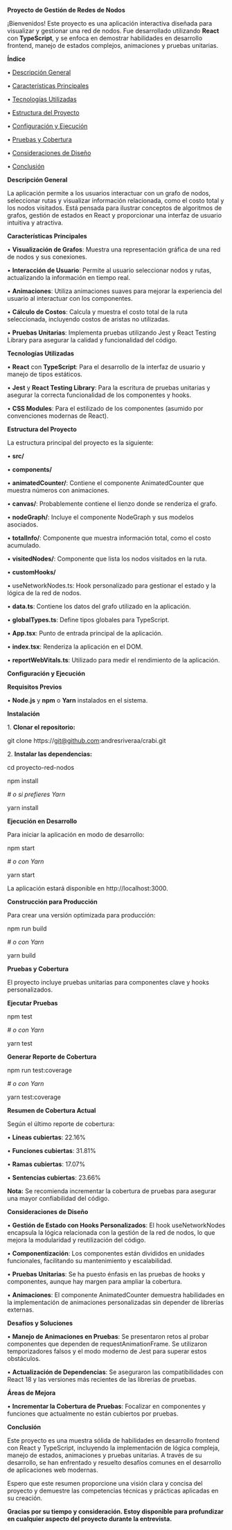 **Proyecto de Gestión de Redes de Nodos**

¡Bienvenidos! Este proyecto es una aplicación interactiva diseñada para
visualizar y gestionar una red de nodos. Fue desarrollado utilizando
**React** con **TypeScript**, y se enfoca en demostrar habilidades en
desarrollo frontend, manejo de estados complejos, animaciones y pruebas
unitarias.

**Índice**

• [Descripción General](#descripci%25C3%25B3n-general)

• [Características Principales](#caracter%25C3%25ADsticas-principales)

• [Tecnologías Utilizadas](#tecnolog%25C3%25ADas-utilizadas)

• [Estructura del Proyecto](#estructura-del-proyecto)

• [Configuración y Ejecución](#configuraci%25C3%25B3n-y-ejecuci%25C3%25)

• [Pruebas y Cobertura](#pruebas-y-cobertura)

• [Consideraciones de Diseño](#consideraciones-de-dise%25C3%25B1o)

• [Conclusión](#conclusi%25C3%25B3n)

**Descripción General**

La aplicación permite a los usuarios interactuar con un grafo de nodos,
seleccionar rutas y visualizar información relacionada, como el costo
total y los nodos visitados. Está pensada para ilustrar conceptos de
algoritmos de grafos, gestión de estados en React y proporcionar una
interfaz de usuario intuitiva y atractiva.

**Características Principales**

• **Visualización de Grafos**: Muestra una representación gráfica de una
red de nodos y sus conexiones.

• **Interacción de Usuario**: Permite al usuario seleccionar nodos y
rutas, actualizando la información en tiempo real.

• **Animaciones**: Utiliza animaciones suaves para mejorar la
experiencia del usuario al interactuar con los componentes.

• **Cálculo de Costos**: Calcula y muestra el costo total de la ruta
seleccionada, incluyendo costos de aristas no utilizadas.

• **Pruebas Unitarias**: Implementa pruebas utilizando Jest y React
Testing Library para asegurar la calidad y funcionalidad del código.

**Tecnologías Utilizadas**

• **React** con **TypeScript**: Para el desarrollo de la interfaz de
usuario y manejo de tipos estáticos.

• **Jest** y **React Testing Library**: Para la escritura de pruebas
unitarias y asegurar la correcta funcionalidad de los componentes y
hooks.

• **CSS Modules**: Para el estilizado de los
componentes (asumido por convenciones modernas de React).

**Estructura del Proyecto**

La estructura principal del proyecto es la siguiente:

• **src/**

• **components/**

• **animatedCounter/**: Contiene el componente AnimatedCounter que
muestra números con animaciones.

• **canvas/**: Probablemente contiene el lienzo donde se renderiza el
grafo.

• **nodeGraph/**: Incluye el componente NodeGraph y sus modelos
asociados.

• **totalInfo/**: Componente que muestra información total, como el
costo acumulado.

• **visitedNodes/**: Componente que lista los nodos visitados en la
ruta.

• **customHooks/**

• useNetworkNodes.ts: Hook personalizado para gestionar el estado y la
lógica de la red de nodos.

• **data.ts**: Contiene los datos del grafo utilizado en la aplicación.

• **globalTypes.ts**: Define tipos globales para TypeScript.

• **App.tsx**: Punto de entrada principal de la aplicación.

• **index.tsx**: Renderiza la aplicación en el DOM.

• **reportWebVitals.ts**: Utilizado para medir el rendimiento de la
aplicación.

**Configuración y Ejecución**

**Requisitos Previos**

• **Node.js** y **npm** o **Yarn** instalados en el sistema.

**Instalación**

1\. **Clonar el repositorio:**

git clone https://git@github.com:andresriveraa/crabi.git

2\. **Instalar las dependencias:**

cd proyecto-red-nodos

npm install

*\# o si prefieres Yarn*

yarn install

**Ejecución en Desarrollo**

Para iniciar la aplicación en modo de desarrollo:

npm start

*\# o con Yarn*

yarn start

La aplicación estará disponible en http://localhost:3000.

**Construcción para Producción**

Para crear una versión optimizada para producción:

npm run build

*\# o con Yarn*

yarn build

**Pruebas y Cobertura**

El proyecto incluye pruebas unitarias para componentes clave y hooks
personalizados.

**Ejecutar Pruebas**

npm test

*\# o con Yarn*

yarn test

**Generar Reporte de Cobertura**

npm run test:coverage

*\# o con Yarn*

yarn test:coverage

**Resumen de Cobertura Actual**

Según el último reporte de cobertura:

• **Líneas cubiertas**: 22.16%

• **Funciones cubiertas**: 31.81%

• **Ramas cubiertas**: 17.07%

• **Sentencias cubiertas**: 23.66%

**Nota:** Se recomienda incrementar la cobertura de pruebas para
asegurar una mayor confiabilidad del código.

**Consideraciones de Diseño**

• **Gestión de Estado con Hooks Personalizados**: El hook
useNetworkNodes encapsula la lógica relacionada con la gestión de la red
de nodos, lo que mejora la modularidad y reutilización del código.

• **Componentización**: Los componentes están divididos en unidades
funcionales, facilitando su mantenimiento y escalabilidad.

• **Pruebas Unitarias**: Se ha puesto énfasis en las pruebas de hooks y
componentes, aunque hay margen para ampliar la cobertura.

• **Animaciones**: El componente AnimatedCounter demuestra habilidades
en la implementación de animaciones personalizadas sin depender de
librerías externas.

**Desafíos y Soluciones**

• **Manejo de Animaciones en Pruebas**: Se presentaron retos al probar
componentes que dependen de requestAnimationFrame. Se utilizaron
temporizadores falsos y el modo moderno de Jest para superar estos
obstáculos.

• **Actualización de Dependencias**: Se aseguraron las compatibilidades
con React 18 y las versiones más recientes de las librerías de pruebas.

**Áreas de Mejora**

• **Incrementar la Cobertura de Pruebas**: Focalizar en componentes y
funciones que actualmente no están cubiertos por pruebas.

**Conclusión**

Este proyecto es una muestra sólida de habilidades en desarrollo
frontend con React y TypeScript, incluyendo la implementación de lógica
compleja, manejo de estados, animaciones y pruebas unitarias. A través
de su desarrollo, se han enfrentado y resuelto desafíos comunes en el
desarrollo de aplicaciones web modernas.

Espero que este resumen proporcione una visión clara y concisa del
proyecto y demuestre las competencias técnicas y prácticas aplicadas en
su creación.

**Gracias por su tiempo y consideración. Estoy disponible para
profundizar en cualquier aspecto del proyecto durante la entrevista.**

